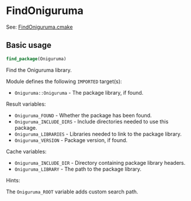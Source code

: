 # FindOniguruma

See: [FindOniguruma.cmake](https://github.com/petk/php-build-system/blob/master/cmake/cmake/modules/FindOniguruma.cmake)

## Basic usage

```cmake
find_package(Oniguruma)
```

Find the Oniguruma library.

Module defines the following `IMPORTED` target(s):

* `Oniguruma::Oniguruma` - The package library, if found.

Result variables:

* `Oniguruma_FOUND` - Whether the package has been found.
* `Oniguruma_INCLUDE_DIRS` - Include directories needed to use this package.
* `Oniguruma_LIBRARIES` - Libraries needed to link to the package library.
* `Oniguruma_VERSION` - Package version, if found.

Cache variables:

* `Oniguruma_INCLUDE_DIR` - Directory containing package library headers.
* `Oniguruma_LIBRARY` - The path to the package library.

Hints:

The `Oniguruma_ROOT` variable adds custom search path.
